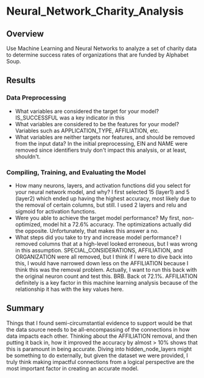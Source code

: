 # Neural_Network_Charity_Analysis

## Overview

Use Machine Learning and Neural Networks to analyze a set of charity data to determine success rates of organizations that are funded by Alphabet Soup. 

## Results

### Data Preprocessing
- What variables are considered the target for your model? IS_SUCCESSFUL was a key indicator in this
- What variables are considered to be the features for your model? Variables such as APPLICATION_TYPE, AFFILIATION, etc. 
- What variables are neither targets nor features, and should be removed from the input data? In the initial preprocessing, EIN and NAME were removed since identifiers truly don't impact this analysis, or at least, shouldn't.

### Compiling, Training, and Evaluating the Model
- How many neurons, layers, and activation functions did you select for your neural network model, and why? I first selected 15 (layer1) and 5 (layer2) which ended up having the highest accuracy, most likely due to the removal of certain columns, but still. I used 2 layers and relu and sigmoid for activation functions.
- Were you able to achieve the target model performance? My first, non-optimized, model hit a 72.6% accuracy. The optimizations actually did the opposite. Unfortunately, that makes this answer a no. 
- What steps did you take to try and increase model performance? I removed columns that at a high-level looked erroneous, but I was wrong in this assumption. SPECIAL_CONSIDERATIONS, AFFILIATION, and ORGANIZATION were all removed, but I think if I were to dive back into this, I would have narrowed down less on the AFFILIATION because I think this was the removal problem. Actually, I want to run this back with the original neuron count and test this. BRB. Back ot 72.1%. AFFILIATION definitely is a key factor in this machine learning analysis because of the relationship it has with the key values here.

## Summary
Things that I found semi-circumstantial evidence to support would be that the data source needs to be all-encompassing of the connections in how data impacts each other. Thinking about the AFFILIATION removal, and then putting it back in, how it improved the accuracy by almost > 10% shows that this is paramount in being accurate. Diving into hidden_node_layers might be something to do externally, but given the dataset we were provided, I truly think making impactful connections from a logical perspective are the most important factor in creating an accurate model.
